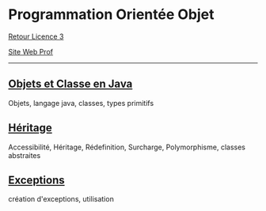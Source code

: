 # Programmation Orientée Objet

[Retour Licence 3](https://mcheungsen.github.io/cours/ "Licence 3")

[Site Web Prof](http://www.reveillere.fr/)

---

## [Objets et Classe en Java](poo-1.md)
Objets, langage java, classes, types primitifs

## [Héritage](poo-2.md)
Accessibilité, Héritage, Rédefinition, Surcharge, Polymorphisme, classes abstraites

## [Exceptions](poo-3.md)
création d'exceptions, utilisation